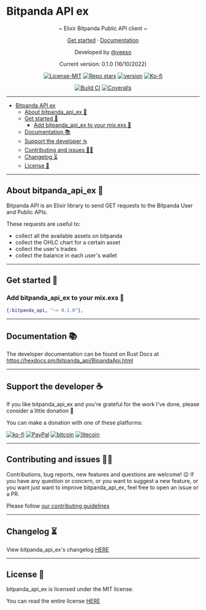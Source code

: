 # Bitpanda API ex

<p align="center">~ Elixir Bitpanda Public API client ~</p>
<p align="center">
  <a href="#get-started-">Get started</a>
  ·
  <a href="https://hexdocs.pm/bitpanda_api/BipandaApi.html" target="_blank">Documentation</a>
</p>

<p align="center">Developed by <a href="https://veeso.github.io/" target="_blank">@veeso</a></p>
<p align="center">Current version: 0.1.0 (16/10/2022)</p>

<p align="center">
  <a href="https://opensource.org/licenses/MIT"
    ><img
      src="https://img.shields.io/badge/License-MIT-teal.svg"
      alt="License-MIT"
  /></a>
  <a href="https://github.com/veeso/bitpanda_api_ex/stargazers"
    ><img
      src="https://img.shields.io/github/stars/veeso/bitpanda_api_ex.svg"
      alt="Repo stars"
  /></a>
  <a href="https://hex.pm/packages/bitpanda_api"
    ><img
      src="https://img.shields.io/hexpm/v/bitpanda_api"
      alt="version"
  /></a>
  <a href="https://ko-fi.com/veeso">
    <img
      src="https://img.shields.io/badge/donate-ko--fi-red"
      alt="Ko-fi"
  /></a>
</p>
<p align="center">
  <a href="https://github.com/veeso/bitpanda_api_ex/actions"
    ><img
      src="https://github.com/veeso/bitpanda_api_ex/workflows/Build/badge.svg"
      alt="Build CI"
  /></a>
  <a href="https://coveralls.io/github/veeso/bitpanda_api_ex"
    ><img
      src="https://coveralls.io/repos/github/veeso/bitpanda_api_ex/badge.svg"
      alt="Coveralls"
  /></a>
</p>

---

- [Bitpanda API ex](#bitpanda-api-ex)
  - [About bitpanda_api_ex 🐼](#about-bitpanda_api_ex-)
  - [Get started 🏁](#get-started-)
    - [Add bitpanda_api_ex to your mix.exs 🧪](#add-bitpanda_api_ex-to-your-mixexs-)
  - [Documentation 📚](#documentation-)
  - [Support the developer ☕](#support-the-developer-)
  - [Contributing and issues 🤝🏻](#contributing-and-issues-)
  - [Changelog ⏳](#changelog-)
  - [License 📃](#license-)

---

## About bitpanda_api_ex 🐼

Bitpanda API is an Elixir library to send GET requests to the Bitpanda User and Public APIs.

These requests are useful to:

- collect all the available assets on bitpanda
- collect the OHLC chart for a certain asset
- collect the user's trades
- collect the balance in each user's wallet

---

## Get started 🏁

### Add bitpanda_api_ex to your mix.exs 🧪

```exs
{:bitpanda_api, "~> 0.1.0"},
```

---

## Documentation 📚

The developer documentation can be found on Rust Docs at <https://hexdocs.pm/bitpanda_api/BipandaApi.html>

---

## Support the developer ☕

If you like bitpanda_api_ex and you're grateful for the work I've done, please consider a little donation 🥳

You can make a donation with one of these platforms:

[![ko-fi](https://img.shields.io/badge/Ko--fi-F16061?style=for-the-badge&logo=ko-fi&logoColor=white)](https://ko-fi.com/veeso)
[![PayPal](https://img.shields.io/badge/PayPal-00457C?style=for-the-badge&logo=paypal&logoColor=white)](https://www.paypal.me/chrisintin)
[![bitcoin](https://img.shields.io/badge/Bitcoin-ff9416?style=for-the-badge&logo=bitcoin&logoColor=white)](https://btc.com/bc1qvlmykjn7htz0vuprmjrlkwtv9m9pan6kylsr8w)
[![litecoin](https://img.shields.io/badge/Litecoin-345d9d?style=for-the-badge&logo=Litecoin&logoColor=white)](https://blockchair.com/litecoin/address/ltc1q89a7f859gt7nuekvnuuc25wapkq2f8ny78mp8l)

---

## Contributing and issues 🤝🏻

Contributions, bug reports, new features and questions are welcome! 😉
If you have any question or concern, or you want to suggest a new feature, or you want just want to improve bitpanda_api_ex, feel free to open an issue or a PR.

Please follow [our contributing guidelines](CONTRIBUTING.md)

---

## Changelog ⏳

View bitpanda_api_ex's changelog [HERE](CHANGELOG.md)

---

## License 📃

bitpanda_api_ex is licensed under the MIT license.

You can read the entire license [HERE](LICENSE)
